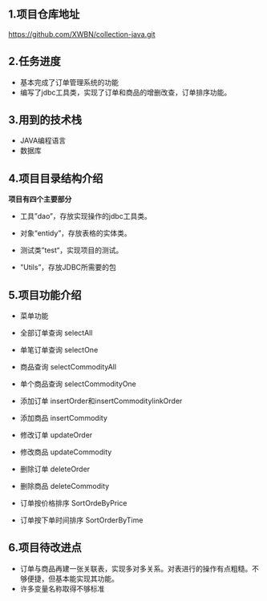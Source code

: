 ## 1.项目仓库地址
https://github.com/XWBN/collection-java.git

## 2.任务进度

* 基本完成了订单管理系统的功能
* 编写了jdbc工具类，实现了订单和商品的增删改查，订单排序功能。

## 3.用到的技术栈

* JAVA编程语言
* 数据库

## 4.项目目录结构介绍

**项目有四个主要部分**

* 工具”dao”，存放实现操作的jdbc工具类。

* 对象“entidy”，存放表格的实体类。

* 测试类”test“，实现项目的测试。

* ”Utils”，存放JDBC所需要的包


## 5.项目功能介绍

* 菜单功能

* 全部订单查询 selectAll

* 单笔订单查询 selectOne

* 商品查询 selectCommodityAll

* 单个商品查询 selectCommodityOne

* 添加订单 insertOrder和insertCommoditylinkOrder

* 添加商品 insertCommodity

* 修改订单 updateOrder

* 修改商品 updateCommodity

* 删除订单 deleteOrder

* 删除商品 deleteCommodity

* 订单按价格排序  SortOrdeByPrice

* 订单按下单时间排序 SortOrderByTime


## 6.项目待改进点

* 订单与商品再建一张关联表，实现多对多关系。对表进行的操作有点粗糙。不够便捷，但基本能实现其功能。
* 许多变量名称取得不够标准